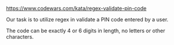 https://www.codewars.com/kata/regex-validate-pin-code

Our task is to utilize regex in validate a PIN code entered by a user.

The code can be exactly 4 or 6 digits in length, no letters or other characters.